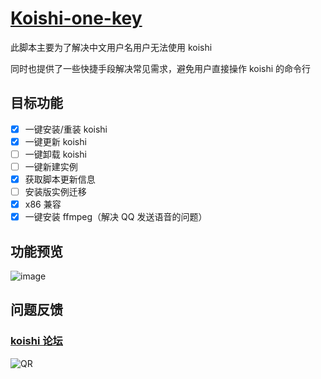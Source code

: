 # [Koishi-one-key](https://github.com/MirrorCY/Koishi-one-key)

此脚本主要为了解决中文用户名用户无法使用 koishi

同时也提供了一些快捷手段解决常见需求，避免用户直接操作 koishi 的命令行

## 目标功能

- [x] 一键安装/重装 koishi
- [x] 一键更新 koishi
- [ ] 一键卸载 koishi
- [ ] 一键新建实例
- [x] 获取脚本更新信息
- [ ] 安装版实例迁移
- [x] x86 兼容
- [x] 一键安装 ffmpeg（解决 QQ 发送语音的问题）

## 功能预览
![image](https://user-images.githubusercontent.com/37006258/211145661-fb98bed3-13e4-429c-8436-5aaecfdbd19a.png)

## 问题反馈
### [koishi 论坛](https://forum.koishi.xyz/t/topic/92)

![QR](https://simx.elchapo.cn/NovelAI.png)
